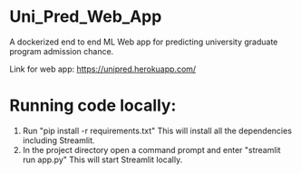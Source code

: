 # Uni_Pred_Web_App
A dockerized end to end ML Web app for predicting university graduate program admission chance.

Link for web app:
https://unipred.herokuapp.com/

# Running code locally:
1. Run "pip install -r requirements.txt" This will install all the dependencies including Streamlit.
2. In the project directory open a command prompt and enter "streamlit run app.py" This will start Streamlit locally.
